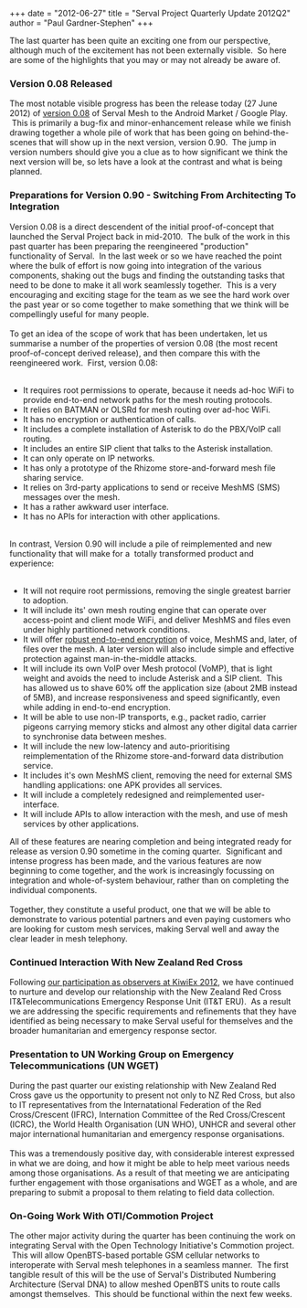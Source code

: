 +++
date = "2012-06-27"
title = "Serval Project Quarterly Update 2012Q2"
author = "Paul Gardner-Stephen"
+++

<div class="post-body entry-content" id="post-body-6994527119873027665" itemprop="description articleBody">
The last quarter has been quite an exciting one from our perspective, although much of the excitement has not been externally visible.  So here are some of the highlights that you may or may not already be aware of.<br/>
<h3>

Version 0.08 Released</h3>
The most notable visible progress has been the release today (27 June 2012) of <a href="http://servalpaul.blogspot.com.au/2012/06/serval-meshbatphone-008-release.html">version 0.08</a> of Serval Mesh to the Android Market / Google Play.  This is primarily a bug-fix and minor-enhancement release while we finish drawing together a whole pile of work that has been going on behind-the-scenes that will show up in the next version, version 0.90.  The jump in version numbers should give you a clue as to how significant we think the next version will be, so lets have a look at the contrast and what is being planned.<br/>
<h3>

Preparations for Version 0.90 - Switching From Architecting To Integration</h3>
Version 0.08 is a direct descendent of the initial proof-of-concept that launched the Serval Project back in mid-2010.  The bulk of the work in this past quarter has been preparing the reengineered "production" functionality of Serval.  In the last week or so we have reached the point where the bulk of effort is now going into integration of the various components, shaking out the bugs and finding the outstanding tasks that need to be done to make it all work seamlessly together.  This is a very encouraging and exciting stage for the team as we see the hard work over the past year or so come together to make something that we think will be compellingly useful for many people.<br/>
<br/>
To get an idea of the scope of work that has been undertaken, let us summarise a number of the properties of version 0.08 (the most recent proof-of-concept derived release), and then compare this with the reengineered work.  First, version 0.08:<br/>
<br/>
<ul>
<li><span>It requires root permissions to operate, because it needs ad-hoc WiFi to provide end-to-end network paths for the mesh routing protocols. </span></li>
<li><span>It relies on BATMAN or OLSRd for mesh routing over ad-hoc WiFi. </span></li>
<li><span>It has no encryption or authentication of calls.</span></li>
<li><span>It includes a complete installation of Asterisk to do the PBX/VoIP call routing. </span></li>
<li><span>It includes an entire SIP client that talks to the Asterisk installation.  </span></li>
<li><span>It can only operate on IP networks. </span></li>
<li><span>It has only a prototype of the Rhizome store-and-forward mesh file sharing service. </span></li>
<li><span>It relies on 3rd-party applications to send or receive MeshMS (SMS) messages over the mesh.</span></li>
<li><span>It has a rather awkward user interface.</span></li>
<li><span>It has no APIs for interaction with other applications.</span></li>
</ul>
<br/>
In contrast, Version 0.90 will include a pile of reimplemented and new functionality that will make for a  totally transformed product and experience:<br/>
<br/>
<ul>
<li>It will not require root permissions, removing the single greatest barrier to adoption.</li>
<li>It will include its' own mesh routing engine that can operate over access-point and client mode WiFi, and deliver MeshMS and files even under highly partitioned network conditions.</li>
<li>It will offer <a href="http://servalpaul.blogspot.com.au/2012/04/making-security-simple.html">robust end-to-end encryption</a> of voice, MeshMS and, later, of files over the mesh. A later version will also include simple and effective protection against man-in-the-middle attacks.</li>
<li>It will include its own VoIP over Mesh protocol (VoMP), that is light weight and avoids the need to include Asterisk and a SIP client.  This has allowed us to shave 60% off the application size (about 2MB instead of 5MB), and increase responsiveness and speed significantly, even while adding in end-to-end encryption.</li>
<li>It will be able to use non-IP transports, e.g., packet radio, carrier pigeons carrying memory sticks and almost any other digital data carrier to synchronise data between meshes.</li>
<li>It will include the new low-latency and auto-prioritising reimplementation of the Rhizome store-and-forward data distribution service.</li>
<li>It includes it's own MeshMS client, removing the need for external SMS handling applications: one APK provides all services.</li>
<li>It will include a completely redesigned and reimplemented user-interface.</li>
<li>It will include APIs to allow interaction with the mesh, and use of mesh services by other applications.</li>
</ul>
All of these features are nearing completion and being integrated ready for release as version 0.90 sometime in the coming quarter.  Significant and intense progress has been made, and the various features are now beginning to come together, and the work is increasingly focussing on integration and whole-of-system behaviour, rather than on completing the individual components.<br/>
<br/>
Together, they constitute a useful product, one that we will be able to demonstrate to various potential partners and even paying customers who are looking for custom mesh services, making Serval well and away the clear leader in mesh telephony.<br/>
<h3>
Continued Interaction With New Zealand Red Cross</h3>
Following <a href="http://servalpaul.blogspot.com.au/2012/03/kiwiex-2012-installing-and-updating.html">our participation as observers at KiwiEx 2012</a>, we have continued to nurture and develop our relationship with the New Zealand Red Cross IT&amp;Telecommunications Emergency Response Unit (IT&amp;T ERU).  As a result we are addressing the specific requirements and refinements that they have identified as being necessary to make Serval useful for themselves and the broader humanitarian and emergency response sector. <br/>
<h3>
Presentation to UN Working Group on Emergency Telecommunications (UN WGET)</h3>
<div>
During the past quarter our existing relationship with New Zealand Red Cross gave us the opportunity to present not only to NZ Red Cross, but also to IT representatives from the Internatational Federation of the Red Cross/Crescent (IFRC), Internation Committee of the Red Cross/Crescent (ICRC), the World Health Organisation (UN WHO), UNHCR and several other major international humanitarian and emergency response organisations.</div>
<div>
<br/></div>
<div>
This was a tremendously positive day, with considerable interest expressed in what we are doing, and how it might be able to help meet various needs among those organisations. As a result of that meeting we are anticipating further engagement with those organisations and WGET as a whole, and are preparing to submit a proposal to them relating to field data collection.</div>
<h3>

On-Going Work With OTI/Commotion Project</h3>
<div>
The other major activity during the quarter has been continuing the work on integrating Serval with the Open Technology Initiative's Commotion project.  This will allow OpenBTS-based portable GSM cellular networks to interoperate with Serval mesh telephones in a seamless manner.  The first tangible result of this will be the use of Serval's Distributed Numbering Architecture (Serval DNA) to allow meshed OpenBTS units to route calls amongst themselves.  This should be functional within the next few weeks.</div>
<div>
<br/></div>
<div></div>
</div>